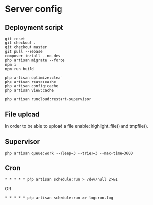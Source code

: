 # Server config

## Deployment script

``` 
git reset
git checkout .
git checkout master
git pull --rebase
composer install --no-dev
php artisan migrate --force
npm i
npm run build

php artisan optimize:clear
php artisan route:cache
php artisan config:cache
php artisan view:cache

php artisan runcloud:restart-supervisor
```

## File upload

In order to be able to upload a file enable: highlight_file() and tmpfile().

## Supervisor

`php artisan queue:work --sleep=3 --tries=3 --max-time=3600`

## Cron

`* * * * * php artisan schedule:run > /dev/null 2>&1`

OR

`* * * * * php artisan schedule:run >> logcron.log`

